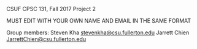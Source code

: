 CSUF CPSC 131, Fall 2017
Project 2

MUST EDIT WITH YOUR OWN NAME AND EMAIL IN THE SAME FORMAT

Group members:
Steven Kha stevenkha@csu.fullerton.edu
Jarrett Chien JarrettChien@csu.fullerton.edu
